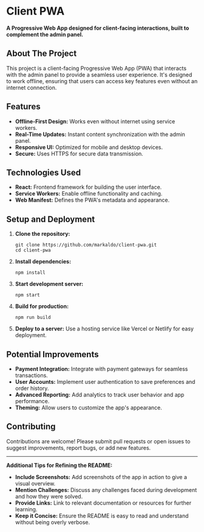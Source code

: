 # Client PWA

**A Progressive Web App designed for client-facing interactions, built to complement the admin panel.**

## About The Project

This project is a client-facing Progressive Web App (PWA) that interacts with the admin panel to provide a seamless user experience. It's designed to work offline, ensuring that users can access key features even without an internet connection.

## Features

*   **Offline-First Design:** Works even without internet using service workers.
*   **Real-Time Updates:** Instant content synchronization with the admin panel.
*   **Responsive UI:** Optimized for mobile and desktop devices.
*   **Secure:** Uses HTTPS for secure data transmission.

## Technologies Used

*   **React:** Frontend framework for building the user interface.
*   **Service Workers:** Enable offline functionality and caching.
*   **Web Manifest:** Defines the PWA's metadata and appearance.

## Setup and Deployment

1.  **Clone the repository:**
    ```
    git clone https://github.com/markaldo/client-pwa.git
    cd client-pwa
    ```

2.  **Install dependencies:**
    ```
    npm install
    ```

3.  **Start development server:**
    ```
    npm start
    ```

4.  **Build for production:**
    ```
    npm run build
    ```

5.  **Deploy to a server:** Use a hosting service like Vercel or Netlify for easy deployment.

## Potential Improvements

*   **Payment Integration:** Integrate with payment gateways for seamless transactions.
*   **User Accounts:** Implement user authentication to save preferences and order history.
*   **Advanced Reporting:** Add analytics to track user behavior and app performance.
*   **Theming:** Allow users to customize the app's appearance.

## Contributing

Contributions are welcome! Please submit pull requests or open issues to suggest improvements, report bugs, or add new features.

---

**Additional Tips for Refining the README:**

- **Include Screenshots:** Add screenshots of the app in action to give a visual overview.
- **Mention Challenges:** Discuss any challenges faced during development and how they were solved.
- **Provide Links:** Link to relevant documentation or resources for further learning.
- **Keep it Concise:** Ensure the README is easy to read and understand without being overly verbose.
